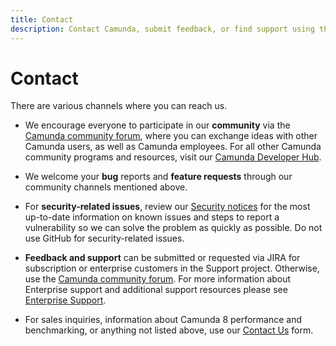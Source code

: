```yaml
---
title: Contact
description: Contact Camunda, submit feedback, or find support using the Camunda Platform community forum, note bug reports and feature requests, and review our security notices.
---
```


# Contact

There are various channels where you can reach us.

- We encourage everyone to participate in our **community** via the [Camunda community forum](https://forum.camunda.io/), where you can exchange ideas with other Camunda users, as well as Camunda employees. For all other Camunda community programs and resources, visit our [Camunda Developer Hub](https://camunda.com/developers).

- We welcome your **bug** reports and **feature requests** through our community channels mentioned above.

- For **security-related issues**, review our [Security notices](../docs/reference/notices) for the most up-to-date information on known issues and steps to report a vulnerability so we can solve the problem as quickly as possible. Do not use GitHub for security-related issues.

- **Feedback and support** can be submitted or requested via JIRA for subscription or enterprise customers in the Support project. Otherwise, use the [Camunda community forum](https://forum.camunda.io/). For more information about Enterprise support and additional support resources please see [Enterprise Support](https://camunda.com/support/).

- For sales inquiries, information about Camunda 8 performance and benchmarking, or anything not listed above, use our [Contact Us](https://camunda.com/contact/) form.
